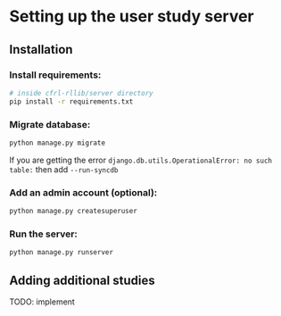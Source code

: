 # Setting up the user study server

## Installation

### Install requirements:
```bash
# inside cfrl-rllib/server directory
pip install -r requirements.txt
```

### Migrate database:
```bash
python manage.py migrate
```
If you are getting the error `django.db.utils.OperationalError: no such table:` then add `--run-syncdb`

### Add an admin account (optional):
```bash
python manage.py createsuperuser
```

### Run the server:
```bash
python manage.py runserver
```

## Adding additional studies

TODO: implement
